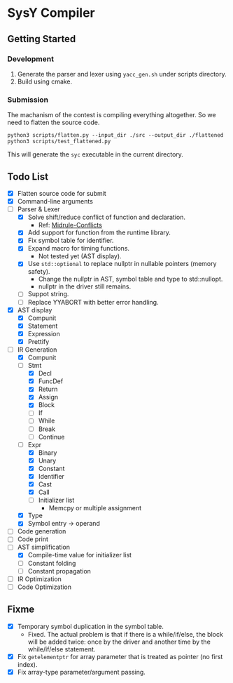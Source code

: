 # SysY Compiler

## Getting Started

### Development

1. Generate the parser and lexer using `yacc_gen.sh` under scripts directory.
2. Build using cmake.

### Submission

The machanism of the contest is compiling everything altogether. So we need to flatten the source code.

```shell
python3 scripts/flatten.py --input_dir ./src --output_dir ./flattened
python3 scripts/test_flattened.py
```

This will generate the `syc` executable in the current directory.

## Todo List

- [x] Flatten source code for submit
- [x] Command-line arguments
- [ ] Parser & Lexer
  - [x] Solve shift/reduce conflict of function and declaration.
    - Ref: [Midrule-Conflicts](https://www.gnu.org/software/bison/manual/html_node/Midrule-Conflicts.html)
  - [x] Add support for function from the runtime library.
  - [x] Fix symbol table for identifier.
  - [x] Expand macro for timing functions.
    - Not tested yet (AST display).
  - [x] Use `std::optional` to replace nullptr in nullable pointers (memory safety).
    - Change the nullptr in AST, symbol table and type to std::nullopt.
    - nullptr in the driver still remains.
  - [ ] Suppot string.
  - [ ] Replace YYABORT with better error handling.
- [x] AST display
  - [x] Compunit
  - [x] Statement
  - [x] Expression
  - [x] Prettify
- [ ] IR Generation
  - [x] Compunit
  - [ ] Stmt
    - [x] Decl
    - [x] FuncDef
    - [x] Return
    - [x] Assign
    - [x] Block
    - [ ] If
    - [ ] While
    - [ ] Break
    - [ ] Continue
  - [ ] Expr
    - [x] Binary
    - [x] Unary
    - [x] Constant
    - [x] Identifier
    - [x] Cast
    - [x] Call
    - [ ] Initializer list
      - Memcpy or multiple assignment
  - [x] Type
  - [x] Symbol entry -> operand
- [ ] Code generation
- [ ] Code print
- [ ] AST simplification
  - [x] Compile-time value for initializer list
  - [ ] Constant folding
  - [ ] Constant propagation
- [ ] IR Optimization
- [ ] Code Optimization

## Fixme

- [x] Temporary symbol duplication in the symbol table.
  - Fixed. The actual problem is that if there is a while/if/else, the block will be added twice: once by the driver and another time by the while/if/else statement.
- [x] Fix `getelementptr` for array parameter that is treated as pointer (no first index).
- [x] Fix array-type parameter/argument passing.
